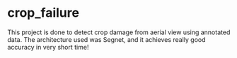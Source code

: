 # crop_failure

This project is done to detect crop damage from aerial view using annotated data. The architecture used was Segnet, and it achieves really good accuracy in very short time!
